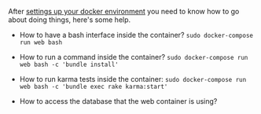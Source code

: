 After [settings up your docker environment](https://github.com/openfoodfoundation/openfoodnetwork/blob/master/DOCKER.md) you need to know how to go about doing things, here's some help.

- How to have a bash interface inside the container?
`sudo docker-compose run web bash`

- How to run a command inside the container?
`sudo docker-compose run web bash -c 'bundle install'`

- How to run karma tests inside the container:
`sudo docker-compose run web bash -c 'bundle exec rake karma:start'`

- How to access the database that the web container is using?
